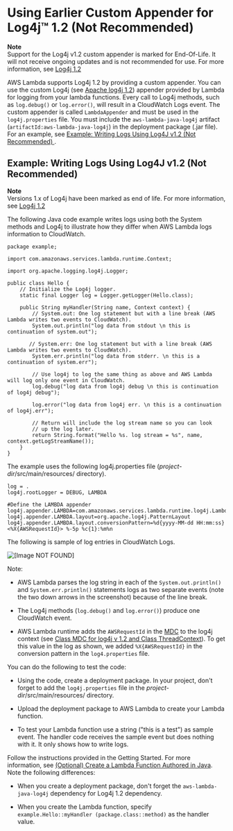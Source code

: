 # Using Earlier Custom Appender for Log4j™ 1\.2 \(Not Recommended\)<a name="java-logging-log4j1"></a>

**Note**  
Support for the Log4j v1\.2 custom appender is marked for End\-Of\-Life\. It will not receive ongoing updates and is not recommended for use\. For more information, see [Log4j 1\.2](https://logging.apache.org/log4j/1.2/)

 AWS Lambda supports Log4j 1\.2 by providing a custom appender\. You can use the custom Log4j \(see [Apache log4j 1\.2](https://logging.apache.org/log4j/1.2/)\) appender provided by Lambda for logging from your lambda functions\. Every call to Log4j methods, such as `log.debug()` or `log.error()`, will result in a CloudWatch Logs event\. The custom appender is called `LambdaAppender` and must be used in the `log4j.properties` file\. You must include the `aws-lambda-java-log4j` artifact \(`artifactId:aws-lambda-java-log4j`\) in the deployment package \(\.jar file\)\. For an example, see [Example: Writing Logs Using Log4J v1\.2 \(Not Recommended\) ](#java-wt-logging-using-log4j)\.

## Example: Writing Logs Using Log4J v1\.2 \(Not Recommended\)<a name="java-wt-logging-using-log4j"></a>

**Note**  
Versions 1\.x of Log4j have been marked as end of life\. For more information, see [Log4j 1\.2](https://logging.apache.org/log4j/1.2/)

The following Java code example writes logs using both the System methods and Log4j to illustrate how they differ when AWS Lambda logs information to CloudWatch\.

```
package example;

import com.amazonaws.services.lambda.runtime.Context; 

import org.apache.logging.log4j.Logger;

public class Hello {
    // Initialize the Log4j logger.
    static final Logger log = Logger.getLogger(Hello.class);

    public String myHandler(String name, Context context) {
        // System.out: One log statement but with a line break (AWS Lambda writes two events to CloudWatch). 
        System.out.println("log data from stdout \n this is continuation of system.out");
        
       // System.err: One log statement but with a line break (AWS Lambda writes two events to CloudWatch).
        System.err.println("log data from stderr. \n this is a continuation of system.err");

        // Use log4j to log the same thing as above and AWS Lambda will log only one event in CloudWatch.
        log.debug("log data from log4j debug \n this is continuation of log4j debug");

        log.error("log data from log4j err. \n this is a continuation of log4j.err");
        
        // Return will include the log stream name so you can look 
        // up the log later.
        return String.format("Hello %s. log stream = %s", name, context.getLogStreamName());
    }
}
```

The example uses the following log4j\.properties file \(*project\-dir*/src/main/resources/ directory\)\.

```
log = .
log4j.rootLogger = DEBUG, LAMBDA

#Define the LAMBDA appender
log4j.appender.LAMBDA=com.amazonaws.services.lambda.runtime.log4j.LambdaAppender
log4j.appender.LAMBDA.layout=org.apache.log4j.PatternLayout
log4j.appender.LAMBDA.layout.conversionPattern=%d{yyyy-MM-dd HH:mm:ss} <%X{AWSRequestId}> %-5p %c{1}:%m%n
```

The following is sample of log entries in CloudWatch Logs\. 

![\[Image NOT FOUND\]](http://docs.aws.amazon.com/lambda/latest/dg/images/logging-java-log4j-10.png)

Note:

+ AWS Lambda parses the log string in each of the `System.out.println()` and `System.err.println()` statements logs as two separate events \(note the two down arrows in the screenshot\) because of the line break\.

+ The Log4j methods \(`log.debug()` and `log.error()`\) produce one CloudWatch event\.

+ AWS Lambda runtime adds the `AWSRequestId` in the [MDC](https://logging.apache.org/log4j/1.2/apidocs/org/apache/log4j/MDC.html) to the log4j context \(see [Class MDC for log4j v 1\.2 and Class ThreadContext](https://logging.apache.org/log4j/2.x/log4j-api/apidocs/org/apache/logging/log4j/ThreadContext.html)\)\. To get this value in the log as shown, we added `%X{AWSRequestId}` in the conversion pattern in the `log4.properties` file\.

You can do the following to test the code:

+ Using the code, create a deployment package\. In your project, don't forget to add the `log4j.properties` file in the *project\-dir*/src/main/resources/ directory\.

+ Upload the deployment package to AWS Lambda to create your Lambda function\. 

+ To test your Lambda function use a string \("this is a test"\) as sample event\. The handler code receives the sample event but does nothing with it\. It only shows how to write logs\.

Follow the instructions provided in the Getting Started\. For more information, see  [\(Optional\) Create a Lambda Function Authored in Java](get-started-step4-optional.md)\. Note the following differences:

+ When you create a deployment package, don't forget the `aws-lambda-java-log4j` dependency for Log4j 1\.2 dependency\. 

+ When you create the Lambda function, specify `example.Hello::myHandler (package.class::method)` as the handler value\.